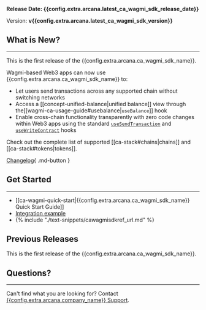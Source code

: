 **Release Date: {{config.extra.arcana.latest_ca_wagmi_sdk_release_date}}**  

Version: **v{{config.extra.arcana.latest_ca_wagmi_sdk_version}}**

## What is New?

---
 
This is the first release of the {{config.extra.arcana.ca_wagmi_sdk_name}}.

Wagmi-based Web3 apps can now use {{config.extra.arcana.ca_wagmi_sdk_name}} to:

- Let users send transactions across any supported chain without switching networks
- Access a [[concept-unified-balance|unified balance]] view through the[[wagmi-ca-usage-guide#usebalance|`useBalance`]] hook
- Enable cross-chain functionality transparently with zero code changes within Web3 apps using the standard [`useSendTransaction`](https://wagmi.sh/react/api/hooks/useSendTransaction) and [`useWriteContract`](https://wagmi.sh/react/api/hooks/useWriteContract) hooks


Check out the complete list of supported [[ca-stack#chains|chains]] and [[ca-stack#tokens|tokens]].

[Changelog](https://github.com/arcana-network/ca-wagmi/releases/latest){ .md-button }

## Get Started

---

* [[ca-wagmi-quick-start|{{config.extra.arcana.ca_wagmi_sdk_name}} Quick Start Guide]]
* [Integration example](https://github.com/arcana-network/ca-wagmi-example)
* {% include "./text-snippets/cawagmisdkref_url.md" %}

## Previous Releases

This is the first release of the {{config.extra.arcana.ca_wagmi_sdk_name}}.

## Questions? 

---

Can't find what you are looking for? Contact [{{config.extra.arcana.company_name}} Support]({{page.meta.arcana.root_rel_path}}/support/index.md).
